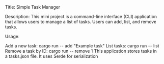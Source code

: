 Title: Simple Task Manager

Description: This mini project is a command-line interface (CLI) application that allows users to manage a list of tasks. Users can add, list, and remove tasks.

Usage:

Add a new task: cargo run -- add "Example task"
List tasks: cargo run -- list
Remove a task by ID: cargo run -- remove 1
This application stores tasks in a tasks.json file. It uses Serde for serialization
